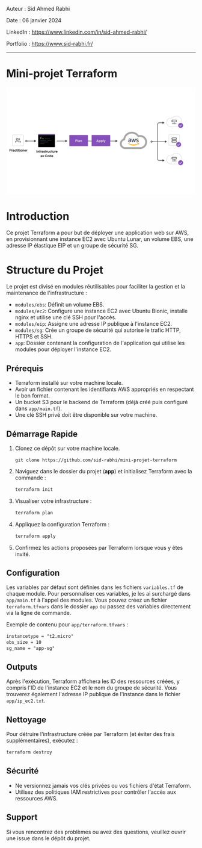 Auteur : Sid Ahmed Rabhi

Date : 06 janvier 2024

LinkedIn : https://www.linkedin.com/in/sid-ahmed-rabhi/

Portfolio : https://www.sid-rabhi.fr/

---

# Mini-projet Terraform

![plan du projet terraform](images/plan.jpg "plan du projet terraform")

# Introduction

Ce projet Terraform a pour but de déployer une application web sur AWS, en provisionnant une instance EC2 avec Ubuntu Lunar, un volume EBS, une adresse IP élastique EIP et un groupe de sécurité SG.

# Structure du Projet

Le projet est divisé en modules réutilisables pour faciliter la gestion et la maintenance de l'infrastructure :

- `modules/ebs`: Définit un volume EBS.
- `modules/ec2`: Configure une instance EC2 avec Ubuntu Bionic, installe nginx et utilise une clé SSH pour l'accès.
- `modules/eip`: Assigne une adresse IP publique à l'instance EC2.
- `modules/sg`: Crée un groupe de sécurité qui autorise le trafic HTTP, HTTPS et SSH.
- `app`: Dossier contenant la configuration de l'application qui utilise les modules pour déployer l'instance EC2.

## Prérequis

- Terraform installé sur votre machine locale.
- Avoir un fichier contenant les identifiants AWS appropriés en respectant le bon format.
- Un bucket S3 pour le backend de Terraform (déjà créé puis configuré dans `app/main.tf`).
- Une clé SSH privé doit être disponible sur votre machine.

## Démarrage Rapide

1. Clonez ce dépôt sur votre machine locale.

    ```
    git clone https://github.com/sid-rabhi/mini-projet-terraform
    ```


2. Naviguez dans le dossier du projet (**app**) et initialisez Terraform avec la commande :


   ```sh
   terraform init
   ```

3. Visualiser votre infrastructure :


   ```sh
   terraform plan
   ```


4. Appliquez la configuration Terraform :


   ```sh
   terraform apply
   ```


5. Confirmez les actions proposées par Terraform lorsque vous y êtes invité.

## Configuration

Les variables par défaut sont définies dans les fichiers `variables.tf` de chaque module. Pour personnaliser ces variables, je les ai surchargé dans `app/main.tf` à l'appel des modules. Vous pouvez créez un fichier `terraform.tfvars` dans le dossier `app` ou passez des variables directement via la ligne de commande.

Exemple de contenu pour `app/terraform.tfvars` :

```hcl
instancetype = "t2.micro"
ebs_size = 10
sg_name = "app-sg"
```

## Outputs

Après l'exécution, Terraform affichera les ID des ressources créées, y compris l'ID de l'instance EC2 et le nom du groupe de sécurité. Vous trouverez également l'adresse IP publique de l'instance dans le fichier `app/ip_ec2.txt`.

## Nettoyage

Pour détruire l'infrastructure créée par Terraform (et éviter des frais supplémentaires), exécutez :

```sh
terraform destroy
```

## Sécurité

- Ne versionnez jamais vos clés privées ou vos fichiers d'état Terraform.
- Utilisez des politiques IAM restrictives pour contrôler l'accès aux ressources AWS.

## Support

Si vous rencontrez des problèmes ou avez des questions, veuillez ouvrir une issue dans le dépôt du projet.

